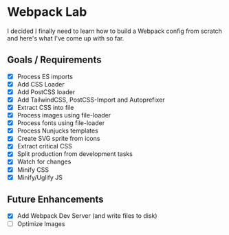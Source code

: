 # Webpack Lab

I decided I finally need to learn how to  build a Webpack config from scratch and here's what I've come up with so far.

## Goals / Requirements

- [x] Process ES imports
- [x] Add CSS Loader
- [x] Add PostCSS loader
- [x] Add TailwindCSS, PostCSS-Import and Autoprefixer
- [x] Extract CSS into file
- [x] Process images using file-loader
- [x] Process fonts using file-loader
- [x] Process Nunjucks templates
- [x] Create SVG sprite from icons
- [x] Extract critical CSS
- [x] Split production from development tasks
- [x] Watch for changes
- [x] Minify CSS
- [x] Minify/Uglify JS

## Future Enhancements
- [x] Add Webpack Dev Server (and write files to disk)
- [ ] Optimize Images
